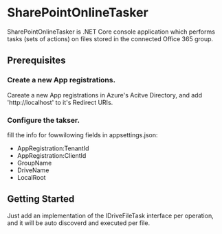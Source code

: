 # SharePointOnlineTasker

SharePointOnlineTasker is .NET Core console application which performs tasks (sets of actions) on files stored in the connected Office 365 group.

## Prerequisites

### Create a new App registrations.
Careate a new App registrations in Azure's Acitve Directory, and add 'http://localhost' to it's Redirect URIs.

### Configure the takser.

fill the info for fowwilowing fields in appsettings.json:
- AppRegistration:TenantId
- AppRegistration:ClientId
- GroupName
- DriveName
- LocalRoot

## Getting Started

Just add an implementation of the IDriveFileTask interface per operation, and it will be auto discoverd and executed per file.
